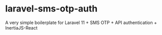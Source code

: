 # laravel-sms-otp-auth
A very simple boilerplate for Laravel 11 + SMS OTP + API authentication  + InertiaJS-React
